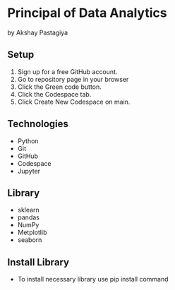 # Principal of Data Analytics

by Akshay Pastagiya

## Setup

1. Sign up for a free GitHub account.
2. Go to repository page in your browser
3. Click the Green code button.
4. Click the Codespace tab.
5. Click Create New Codespace on main.

## Technologies

- Python
- Git
- GitHub
- Codespace
- Jupyter

## Library
- sklearn
- pandas
- NumPy
- Metplotlib
- seaborn

## Install Library
- To install necessary library use pip install command